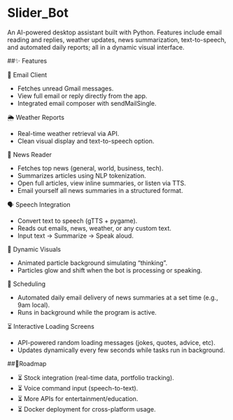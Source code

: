 # Slider_Bot
An AI-powered desktop assistant built with Python. Features include email reading and replies, weather updates, news summarization, text-to-speech, and automated daily reports; all in a dynamic visual interface.


##✨ Features

📧 Email Client
- Fetches unread Gmail messages.
- View full email or reply directly from the app.
- Integrated email composer with sendMailSingle.

🌦 Weather Reports
- Real-time weather retrieval via API.
- Clean visual display and text-to-speech option.

📰 News Reader
- Fetches top news (general, world, business, tech).
- Summarizes articles using NLP tokenization.
- Open full articles, view inline summaries, or listen via TTS.
- Email yourself all news summaries in a structured format.

🗣 Speech Integration
- Convert text to speech (gTTS + pygame).
- Reads out emails, news, weather, or any custom text.
- Input text → Summarize → Speak aloud.

🎨 Dynamic Visuals
- Animated particle background simulating “thinking”.
- Particles glow and shift when the bot is processing or speaking.

📅 Scheduling
- Automated daily email delivery of news summaries at a set time (e.g., 9am local).
- Runs in background while the program is active.

⏳ Interactive Loading Screens
- API-powered random loading messages (jokes, quotes, advice, etc).
- Updates dynamically every few seconds while tasks run in background.





##🚀Roadmap
- ⏳ Stock integration (real-time data, portfolio tracking).
- ⏳ Voice command input (speech-to-text).
- ⏳ More APIs for entertainment/education.
- ⏳ Docker deployment for cross-platform usage.
